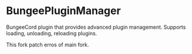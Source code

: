 # BungeePluginManager
BungeeCord plugin that provides advanced plugin management. Supports loading, unloading, reloading plugins.

This fork patch erros of main fork.
